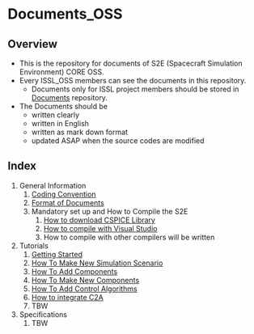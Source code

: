 # Documents_OSS
## Overview

- This is the repository for documents of S2E (Spacecraft Simulation Environment) CORE OSS.
- Every ISSL_OSS members can see the documents in this repository.
  - Documents only for ISSL project members should be stored in [Documents](https://gitlab.com/ut_issl/s2e/documents "Documents") repository.
- The Documents should be 
  - written clearly
  - written in English
  - written as mark down format
  - updated ASAP when the source codes are modified

## Index

1. General Information
	1. [Coding Convention](./General/CodingConvention.md)
	1. [Format of Documents](./General/DocumentFormat.md)
	1. Mandatory set up and How to Compile the S2E
	   1. [How to download CSPICE Library](./General/HowToDwnloadCSPCElibrary.md)
	   1. [How to compile with Visual Studio](./General/HowToCompileWithVisualStudio.md)
	   1. How to compile with other compilers will be written
1. Tutorials
	1. [Getting Started](./Tutorials/GettingStarted.md)
	1. [How To Make New Simulation Scenario](./Tutorials/HowToMakeNewSimulationScenario.md)
	1. [How To Add Components](./Tutorials/HowToAddComponents.md)
	1. [How To Make New Components](./Tutorials/HowToMakeNewComponents.md)
	1. [How To Add Control Algorithms](./Tutorials/HowToAddControlAlgorithms.md)
	1. [How to integrate C2A](./Tutorials/HowToIntegrateC2A.md)
	1. TBW
1. Specifications
	1. TBW